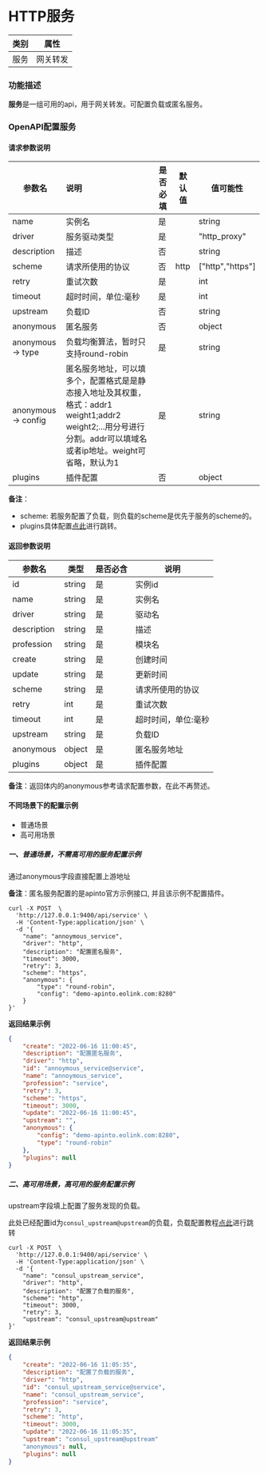 # HTTP服务


| 类别 | 属性     |
| ---- | -------- |
| 服务 | 网关转发 |



### 功能描述

**服务**是一组可用的api，用于网关转发。可配置负载或匿名服务。



### OpenAPI配置服务

#### 请求参数说明


| 参数名              | 说明                                                         | 是否必填 | 默认值 | 值可能性        |
| ------------------- | :----------------------------------------------------------- | -------- | ------ | --------------- |
| name                | 实例名                                                       | 是       |        | string          |
| driver              | 服务驱动类型                                                 | 是       |        | "http_proxy"    |
| description         | 描述                                                         | 否       |        | string          |
| scheme              | 请求所使用的协议                                             | 否       | http   | ["http","https"] |
| retry               | 重试次数                                                     | 是       |        | int             |
| timeout             | 超时时间，单位:毫秒                                          | 是       |        | int             |
| upstream            | 负载ID                                                       | 否       |        | string          |
| anonymous           | 匿名服务                                                     | 否       |        | object          |
| anonymous -> type   | 负载均衡算法，暂时只支持round-robin                          | 是       |        | string          |
| anonymous -> config | 匿名服务地址，可以填多个，配置格式是是静态接入地址及其权重，格式：addr1 weight1;addr2 weight2;...用分号进行分割。addr可以填域名或者ip地址。weight可省略，默认为1 | 是       |        | string          |
| plugins             | 插件配置                                                     | 否       |        | object          |

**备注**：

* scheme: 若服务配置了负载，则负载的scheme是优先于服务的scheme的。
* plugins具体配置[点此](/docs/plugins)进行跳转。

#### 返回参数说明


| 参数名      | 类型   | 是否必含 | 说明                |
| ----------- | ------ | -------- | ------------------- |
| id          | string | 是       | 实例id              |
| name        | string | 是       | 实例名              |
| driver      | string | 是       | 驱动名              |
| description | string | 是       | 描述                |
| profession  | string | 是       | 模块名              |
| create      | string | 是       | 创建时间            |
| update      | string | 是       | 更新时间            |
| scheme      | string | 是       | 请求所使用的协议    |
| retry       | int    | 是       | 重试次数            |
| timeout     | int    | 是       | 超时时间，单位:毫秒 |
| upstream    | string | 是       | 负载ID              |
| anonymous   | object | 是       | 匿名服务地址        |
| plugins     | object | 是       | 插件配置            |

**备注**：返回体内的anonymous参考请求配置参数，在此不再赘述。

#### 不同场景下的配置示例

* 普通场景
* 高可用场景



##### 一、普通场景，不需高可用的服务配置示例

通过anonymous字段直接配置上游地址

**备注**：匿名服务配置的是apinto官方示例接口, 并且该示例不配置插件。

```shell
curl -X POST  \
  'http://127.0.0.1:9400/api/service' \
  -H 'Content-Type:application/json' \
  -d '{
	"name": "annoymous_service",
	"driver": "http",
	"description": "配置匿名服务",
	"timeout": 3000,
	"retry": 3,
	"scheme": "https",
	"anonymous": {
		"type": "round-robin",
		"config": "demo-apinto.eolink.com:8280"
	}
}'
```

**返回结果示例**

```json
{
	"create": "2022-06-16 11:00:45",
	"description": "配置匿名服务",
	"driver": "http",
	"id": "annoymous_service@service",
	"name": "annoymous_service",
	"profession": "service",
	"retry": 3,
	"scheme": "https",
	"timeout": 3000,
	"update": "2022-06-16 11:00:45",
	"upstream": "",
	"anonymous": {
		"config": "demo-apinto.eolink.com:8280",
		"type": "round-robin"
	},
	"plugins": null
}
```



##### 二、高可用场景，高可用的服务配置示例

upstream字段填上配置了服务发现的负载。

此处已经配置id为`consul_upstream@upstream`的负载，负载配置教程[点此](/docs/upstream/http.md)进行跳转

```shell
curl -X POST  \
  'http://127.0.0.1:9400/api/service' \
  -H 'Content-Type:application/json' \
  -d '{
	"name": "consul_upstream_service",
	"driver": "http",
	"description": "配置了负载的服务",
	"scheme": "http",
	"timeout": 3000,
	"retry": 3,
	"upstream": "consul_upstream@upstream"
}'
```

**返回结果示例**

```json
{
	"create": "2022-06-16 11:05:35",
	"description": "配置了负载的服务",
	"driver": "http",
	"id": "consul_upstream_service@service",
	"name": "consul_upstream_service",
	"profession": "service",
	"retry": 3,
	"scheme": "http",
	"timeout": 3000,
	"update": "2022-06-16 11:05:35",
	"upstream": "consul_upstream@upstream"
	"anonymous": null,
	"plugins": null
}
```

